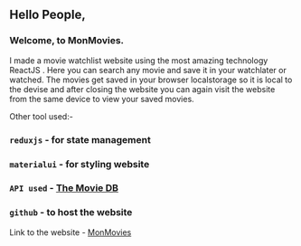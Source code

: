 ## Hello People,
### Welcome, to MonMovies.
I made a movie watchlist website using the most amazing technology ReactJS .
Here you can search any movie and save it in your watchlater or watched. The movies get saved in your browser localstorage so it is local to the devise and after closing the website you can again visit the website from the same device to view your saved movies.

Other tool used:-
### `reduxjs` - for state management
### `materialui` - for styling website
### `API used` - [The Movie DB](https://lnkd.in/gjDpqZU)
### `github` - to host the website

Link to the website - [MonMovies](https://debopriyadey.github.io/MonMovies/)